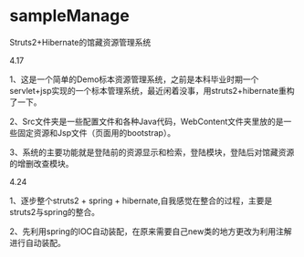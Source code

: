 # sampleManage
Struts2+Hibernate的馆藏资源管理系统

<p>4.17</p>
1、这是一个简单的Demo标本资源管理系统，之前是本科毕业时期一个servlet+jsp实现的一个标本管理系统，最近闲着没事，用struts2+hibernate重构了一下。

2、Src文件夹是一些配置文件和各种Java代码，WebContent文件夹里放的是一些固定资源和Jsp文件（页面用的bootstrap）。

3、系统的主要功能就是登陆前的资源显示和检索，登陆模块，登陆后对馆藏资源的增删改查模块。

<p>4.24</p>
1、逐步整个struts2 + spring + hibernate,自我感觉在整合的过程，主要是struts2与spring的整合。

2、先利用spring的IOC自动装配，在原来需要自己new类的地方更改为利用注解进行自动装配。
